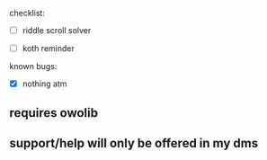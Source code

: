 checklist:
- [ ] riddle scroll solver

- [ ] koth reminder

known bugs: 
- [x] nothing atm

## requires owolib
## support/help will only be offered in my dms

